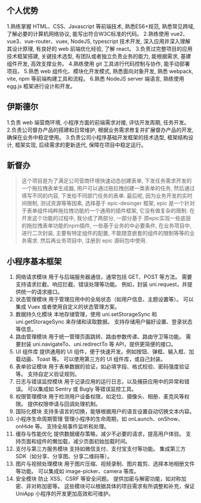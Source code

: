 ## 个人优势
1.熟练掌握 HTML、CSS、Javascript 等前端技术, 熟悉ES6+规范, 熟悉常见跨域, 了解必要的计算机网络协议, 能写出符合W3C标准的代码。
2.熟练使用 vue2、vue3、vue-router、vuex, NodeJS, typescript 技术开发, 深入应用并深入理解其设计原理, 有良好的 web 前端优化经验, 了解 react。
3.负责过完整项目的应用技术框架搭建, 关键技术选型, 有团队或者独立负责业务的能力, 能根据需求, 基建组件开发, 高效支撑业务。
4.熟练使用 git 工具进行代码控制与协作, 能手动部署项目。
5.熟悉 web 组件化、模块化开发模式, 熟悉面向对象开发, 熟悉 webpack, vite, npm 等前端构建工具和流程。
6.熟悉 NodeJS server 端语言, 熟练使用 egg.js 框架进行设计和开发。

## 伊斯德尔
1.负责 web 端营商环境, 小程序方面的前端需求对接, 评估开发周期, 任务开发。
2.负责公司督办产品的搭建和日常维护, 根据业务需求修复并扩展督办产品的开发, 确保在业务中稳定使用。
3.负责公司小程序基础开发框架的技术选型, 框架结构设计, 框架实现, 后续需求的更新迭代, 保障在项目中稳定运行。

## 新督办
> 这个项目是为了满足公司营商环境快速动态创建表单, 下发任务需求开发的一个拖拉拽表单生成器, 用户可以通过拖拉拽创建一类表单的任务, 然后通过填写不同的内容, 下发给不同部门任务的表单.
> 最后呢, 因为业务开发的实时间限制, 测试资源等等因素, 选择基于 epic-desinger 框架, epic 是一个针对于表单组件纯粹拖拉拽功能的一个通用的插件框架, 它没有做复杂的限制. 在开发这个功能的过程中, 我分成了两部分, 一部分基于 原epic实现一些底层的拖拉拽表单功能的npm插件, 一些基于业务的中必要条件, 在业务项目中, 进行二次封装, 主要有特定组件的配置, 不能随意嵌套的组件的限制等等的业务需求. 然后再业务项目中, 注册到 epic 源码包中使用.

## 小程序基本框架
1. 网络请求模块
用于与后端服务器通信，通常包括 GET、POST 等方法。
需要支持请求拦截、响应拦截、错误处理等功能。
例如，封装 uni.request，并提供统一的请求接口。
2. 状态管理模块
用于管理应用中的全局状态（如用户信息、主题设置等）。
可以集成 Vuex 或者使用自定义的状态管理方案。
3. 数据持久化模块
本地存储管理，使用 uni.setStorageSync 和 uni.getStorageSync 来存储和读取数据。
支持存储用户偏好设置、登录状态等信息。
4. 路由管理模块
用于统一管理页面跳转、路由参数传递、路由守卫等功能。
需要封装 uni.navigateTo、uni.redirectTo 等 API，提供更简便的接口。
5. UI 组件库
提供通用的 UI 组件，便于快速开发。例如按钮、弹框、输入框、加载动画、Toast 等。
可以使用第三方的 UI 组件库，或自己封装。
6. 表单验证模块
用于表单数据的验证，如必填字段、格式校验、密码强度验证等。
支持自定义验证规则。
7. 日志与错误监控模块
用于记录应用的运行日志，以及捕获应用中的异常和错误。
可以集成如 Sentry 或 Bugly 等错误监控工具。
8. 权限管理模块
用于检测用户设备权限，如定位、摄像头、相册、麦克风等权限。
提供权限申请与回调处理机制。
9. 国际化模块
支持多语言的切换，能够根据用户的语言设置自动切换文本内容。
10. 小程序生命周期管理
管理小程序的生命周期，如 onLaunch、onShow、onHide 等。
支持全局事件监听和处理。
11. 缓存与性能优化
提供数据缓存策略，减少不必要的请求，提高用户体验。
支持页面和组件的懒加载，减少页面初始加载时间。
12. 支付与第三方服务模块
支持如微信支付、支付宝支付等功能。
集成第三方 SDK（如分享、分享图、分享二维码等）。
13. 图片与视频处理模块
用于图片压缩、视频录制、图片裁剪、选择本地相册文件等功能。
可以集成如 image-picker、camera 等库。
14. 安全模块
防止 XSS、CSRF 等安全问题。
提供加密与解密功能，如对称加密、非对称加密等。
这些模块可以根据具体的项目需求有所调整和补充，保证 UniApp 小程序的开发更加高效和可维护。